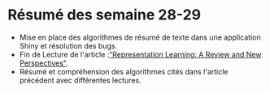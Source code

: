 # Résumé des semaine 28-29

  - Mise en place des algorithmes de résumé de texte dans une application Shiny et résolution des bugs.
   - Fin de Lecture de l'article :["Representation Learning: A Review and New
Perspectives"](http://www.cl.uni-heidelberg.de/courses/ws14/deepl/BengioETAL12.pdf).
   - Résumé et compréhension des algorithmes cités dans l'article précédent avec différentes lectures.

